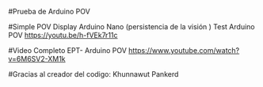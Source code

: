 #Prueba de Arduino POV


#Simple POV Display Arduino Nano (persistencia de la visión )
Test Arduino POV
https://youtu.be/h-fVEk7r11c


#Video Completo EPT- Arduino POV
https://www.youtube.com/watch?v=6M6SV2-XM1k


#Gracias al creador del codigo:
Khunnawut Pankerd
